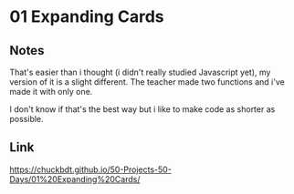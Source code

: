 # 01 Expanding Cards

## Notes

That's easier than i thought (i didn't really studied Javascript yet), my version of it is a slight different. The teacher made two functions and i've made it with only one.

I don't know if that's the best way but i like to make code as shorter as possible.

## Link

https://chuckbdt.github.io/50-Projects-50-Days/01%20Expanding%20Cards/